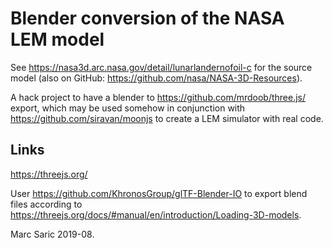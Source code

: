 # Blender conversion of the NASA LEM model

See <https://nasa3d.arc.nasa.gov/detail/lunarlandernofoil-c> for the source model (also on GitHub: <https://github.com/nasa/NASA-3D-Resources>).

A hack project to have a blender to <https://github.com/mrdoob/three.js/> export, which may be used somehow in conjunction with <https://github.com/siravan/moonjs> to create a LEM simulator with real code.

## Links

<https://threejs.org/>

User <https://github.com/KhronosGroup/glTF-Blender-IO> to export blend files according to <https://threejs.org/docs/#manual/en/introduction/Loading-3D-models>.

Marc Saric 2019-08.
